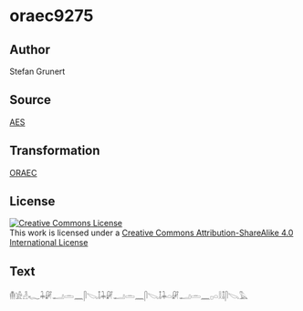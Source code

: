 # oraec9275

## Author

Stefan Grunert

## Source

[AES](https://github.com/simondschweitzer/aes)

## Transformation

[ORAEC](https://oraec.github.io/)

## License

<a rel="license" href="http://creativecommons.org/licenses/by-sa/4.0/"><img alt="Creative Commons License" style="border-width:0" src="https://i.creativecommons.org/l/by-sa/4.0/88x31.png" /></a><br />This work is licensed under a <a rel="license" href="http://creativecommons.org/licenses/by-sa/4.0/">Creative Commons Attribution-ShareAlike 4.0 International License</a>

## Text

𓄟𓀀𓁐𓆑𓇓𓏞𓂝𓏛𓈖𓋴𓌫𓄤𓇓𓏞𓂝𓏛𓈖𓋴𓌫𓄤𓇓𓏏𓏞𓂝𓏛𓈖𓊪𓏏𓎛𓄤𓋴𓌫𓅓<br>
